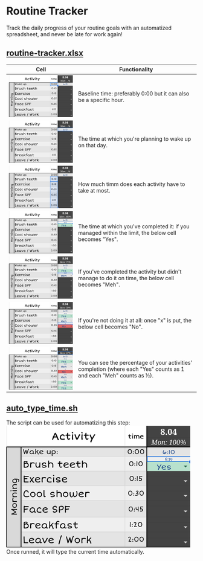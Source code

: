 # Routine Tracker
Track the daily progress of your routine goals with an automatized spreadsheet, and never be late for work again!

## [routine-tracker.xlsx](routine-tracker.xlsx)
| Cell | Functionality |
|-------|------|
| ![Screenshot 1](screenshots/1.png) | Baseline time: preferably 0:00 but it can also be a specific hour. |
| ![Screenshot 2](screenshots/2.png) | The time at which you're planning to wake up on that day. |
| ![Screenshot 3](screenshots/3.png) | How much timm does each activity have to take at most. |
| ![Screenshot 4](screenshots/4.png) | The time at which you've completed it: if you managed within the limit, the below cell becomes "Yes". |
| ![Screenshot 5](screenshots/5.png) | If you've completed the activity but didn't manage to do it on time, the below cell becomes "Meh". |
| ![Screenshot 6](screenshots/6.png) | If you're not doing it at all: once "x" is put, the below cell becomes "No". |
| ![Screenshot 7](screenshots/7.png) | You can see the percentage of your activities' completion (where each "Yes" counts as 1 and each "Meh" counts as ½). |

## [auto_type_time.sh](auto_type_time.sh)
The script can be used for automatizing this step:
<br>
![Screenshot 4](screenshots/4.png)
<br>
Once runned, it will type the current time automatically.

